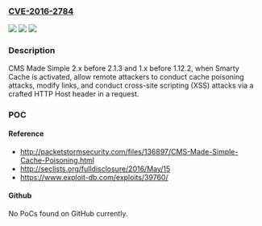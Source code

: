 ### [CVE-2016-2784](https://cve.mitre.org/cgi-bin/cvename.cgi?name=CVE-2016-2784)
![](https://img.shields.io/static/v1?label=Product&message=n%2Fa&color=blue)
![](https://img.shields.io/static/v1?label=Version&message=n%2Fa&color=blue)
![](https://img.shields.io/static/v1?label=Vulnerability&message=n%2Fa&color=brighgreen)

### Description

CMS Made Simple 2.x before 2.1.3 and 1.x before 1.12.2, when Smarty Cache is activated, allow remote attackers to conduct cache poisoning attacks, modify links, and conduct cross-site scripting (XSS) attacks via a crafted HTTP Host header in a request.

### POC

#### Reference
- http://packetstormsecurity.com/files/136897/CMS-Made-Simple-Cache-Poisoning.html
- http://seclists.org/fulldisclosure/2016/May/15
- https://www.exploit-db.com/exploits/39760/

#### Github
No PoCs found on GitHub currently.

